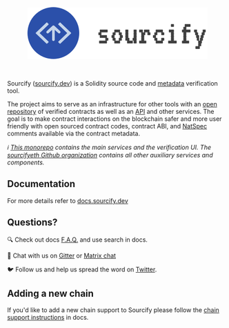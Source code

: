 &nbsp;

<p align="center">
  &nbsp;
  <a href="https://sourcify.dev"><img src="https://raw.githubusercontent.com/sourcifyeth/assets/master/logo-assets-svg/logoText.svg" alt="sourcify logo" role="presentation"></a>
</p>
&nbsp;

Sourcify ([sourcify.dev](https://sourcify.dev)) is a Solidity source code and [metadata](https://docs.sourcify.dev/docs/metadata/) verification tool.

The project aims to serve as an infrastructure for other tools with an [open repository](https://docs.sourcify.dev/docs/repository/) of verified contracts as well as an [API](https://docs.sourcify.dev/docs/api/) and other services. The goal is to make contract interactions on the blockchain safer and more user friendly with open sourced contract codes, contract ABI, and [NatSpec](https://docs.soliditylang.org/en/latest/natspec-format.html) comments available via the contract metadata.

_ℹ️ [This monorepo](https://github.com/ethereum/sourcify) contains the main services and the verification UI. The [sourcifyeth Github organization](https://github.com/sourcifyeth) contains all other auxiliary services and components._

## Documentation

For more details refer to [docs.sourcify.dev](https://docs.sourcify.dev/docs/intro/)

## Questions?

🔍 Check out docs [F.A.Q.](https://docs.sourcify.dev/docs/faq/) and use search in docs.

💬 Chat with us on [Gitter](https://gitter.im/ethereum/source-verify) or [Matrix chat](https://matrix.to/#/#ethereum_source-verify:gitter.im)

🐦 Follow us and help us spread the word on [Twitter](https://twitter.com/SourcifyEth).

## Adding a new chain

If you'd like to add a new chain support to Sourcify please follow the [chain support instructions](https://docs.sourcify.dev/docs/chain-support/) in docs.
